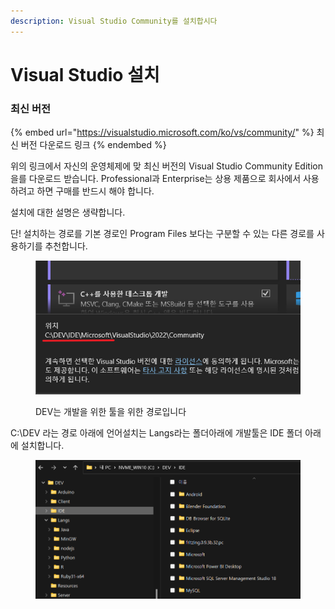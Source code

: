 ```yaml
---
description: Visual Studio Community를 설치합시다
---
```


# Visual Studio 설치

### 최신 버전

{% embed url="https://visualstudio.microsoft.com/ko/vs/community/" %}
최신 버전 다운로드 링크
{% endembed %}

위의 링크에서 자신의 운영체제에 맞 최신 버전의 Visual Studio Community Edition을를 다운로드 받습니다. Professional과 Enterprise는 상용 제품으로 회사에서 사용하려고 하면 구매를 반드시 해야 합니다.

설치에 대한 설명은 생략합니다.

단! 설치하는 경로를 기본 경로인 Program Files 보다는 구분할 수 있는 다른 경로를 사용하기를 추천합니다.

<figure><img src="../.gitbook/assets/perso_20220927_005.png" alt=""><figcaption><p>DEV는 개발을 위한 툴을 위한 경로입니다</p></figcaption></figure>

C:\DEV 라는 경로 아래에 언어설치는 Langs라는 폴더아래에 개발툴은 IDE 폴더 아래에 설치합니다.

<figure><img src="../.gitbook/assets/perso_20220927_008.png" alt=""><figcaption></figcaption></figure>
